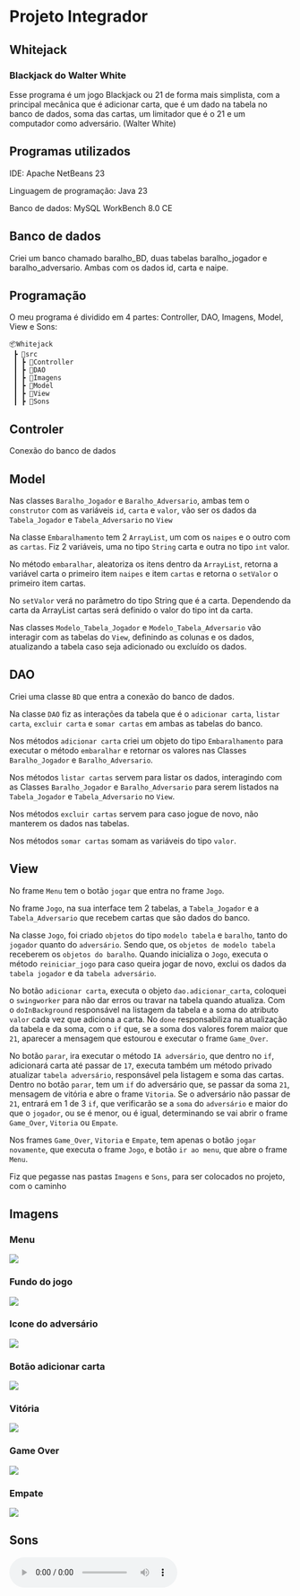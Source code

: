 # Projeto Integrador

## Whitejack

### Blackjack do Walter White

Esse programa é um jogo Blackjack ou 21 de forma mais simplista, com a principal mecânica que é adicionar carta, que é um dado na tabela no banco de dados, soma das cartas, um limitador que é o 21 e um computador como adversário. (Walter White)

## Programas utilizados

IDE: Apache NetBeans 23

Linguagem de programação: Java 23

Banco de dados: MySQL WorkBench 8.0 CE

## Banco de dados

Criei um banco chamado baralho_BD, duas tabelas baralho_jogador e baralho_adversario. Ambas com os dados id, carta e naipe.

## Programação

O meu programa é dividido em 4 partes: Controller, DAO, Imagens, Model, View e Sons:
```
📦Whitejack
 ┣ 📂src
 ┃ ┣ 📂Controller
 ┃ ┣ 📂DAO
 ┃ ┣ 📂Imagens
 ┃ ┣ 📂Model
 ┃ ┣ 📂View
 ┃ ┣ 📂Sons
```
## Controler

Conexão do banco de dados

## Model

Nas classes ```Baralho_Jogador``` e ```Baralho_Adversario```, ambas tem o ```construtor``` com as variáveis ```id```, ```carta``` e ```valor```, vão ser os dados da ```Tabela_Jogador``` e ```Tabela_Adversario``` no ```View```

Na classe ```Embaralhamento``` tem 2 ```ArrayList```, um com os ```naipes``` e o outro com as ```cartas```. Fiz 2 variáveis, uma no tipo ```String``` carta e outra no tipo ```int``` valor.

No método ```embaralhar```, aleatoriza os itens dentro da ```ArrayList```, retorna a variável carta o primeiro item ```naipes``` e item ```cartas``` e retorna o ```setValor``` o primeiro item cartas.

No ```setValor``` verá no parâmetro do tipo String que é a carta. Dependendo da carta da ArrayList cartas será definido o valor do tipo int da carta.

Nas classes ```Modelo_Tabela_Jogador``` e ```Modelo_Tabela_Adversario``` vão interagir com as tabelas do ```View```, definindo as colunas e os dados, atualizando a tabela caso seja adicionado ou excluído os dados.

## DAO

Criei uma classe ```BD``` que entra a conexão do banco de dados.

Na classe ```DAO``` fiz as interações da tabela que é o ```adicionar carta```, ```listar carta```, ```excluir carta``` e ```somar cartas``` em ambas as tabelas do banco.

Nos métodos ```adicionar carta``` criei um objeto do tipo ```Embaralhamento``` para executar o método ```embaralhar``` e retornar os valores nas Classes ```Baralho_Jogador``` e ```Baralho_Adversario```.

Nos métodos ```listar cartas``` servem para listar os dados, interagindo com as Classes ```Baralho_Jogador``` e ```Baralho_Adversario``` para serem listados na ```Tabela_Jogador``` e ```Tabela_Adversario``` no ```View```.

Nos métodos ```excluir cartas``` servem para caso jogue de novo, não manterem os dados nas tabelas.

Nos métodos ```somar cartas``` somam as variáveis do tipo ```valor```.

## View

No frame ```Menu``` tem o botão ```jogar``` que entra no frame ```Jogo```.

No frame ```Jogo```, na sua interface tem 2 tabelas, a ```Tabela_Jogador``` e a ```Tabela_Adversario``` que recebem cartas que são dados do banco. 

Na classe ```Jogo```, foi criado ```objetos``` do tipo ```modelo tabela``` e ```baralho```, tanto do ```jogador``` quanto do ```adversário```. Sendo que, os ```objetos de modelo tabela``` receberem os ```objetos do baralho```. Quando inicializa o ```Jogo```, executa o método ```reiniciar_jogo``` para caso queira jogar de novo, exclui os dados da ```tabela jogador``` e da ```tabela adversário```.

No botão ```adicionar carta```, executa o objeto ```dao.adicionar_carta```, coloquei o ```swingworker``` para não dar erros ou travar na tabela quando atualiza. Com o ```doInBackground``` responsável na listagem da tabela e a soma do atributo ```valor``` cada vez que adiciona a carta. No ```done``` responsabiliza na atualização da tabela e da soma, com o ```if``` que, se a soma dos valores forem maior que ```21```, aparecer a mensagem que estourou e executar o frame ```Game_Over```.

No botão ```parar```, ira executar o método ```IA adversário```, que dentro no ```if```, adicionará carta até passar de ```17```, executa também um método privado atualizar ```tabela adversário```, responsável pela listagem e soma das cartas. Dentro no botão ```parar```, tem um ```if``` do adversário que, se passar da soma ```21```, mensagem de vitória e abre o frame ```Vitoria```. Se o adversário não passar de ```21```, entrará em 1 de 3 ```if```, que verificarão se a ```soma``` do ```adversário``` e maior do que o ```jogador```, ou se é menor, ou é igual, determinando se vai abrir o frame ```Game_Over```, ```Vitoria``` ou ```Empate```.

Nos frames ```Game_Over```, ```Vitoria``` e ```Empate```, tem apenas o botão ```jogar novamente```, que executa o frame ```Jogo```, e botão ```ir ao menu```, que abre o frame ```Menu```.

Fiz que pegasse nas pastas ```Imagens``` e ```Sons```, para ser colocados no projeto, com o caminho

## Imagens

### Menu
![](Senac/Projeto_Integrador/NetBeans/WhiteJack/src/Imagens/Walter_White_fofo.gif)

### Fundo do jogo

![](Senac/Projeto_Integrador/NetBeans/WhiteJack/src/Imagens/Mesa.jpg)

### Icone do adversário

![](Senac/Projeto_Integrador/NetBeans/WhiteJack/src/Imagens/Walter_White_Jogo.png)

### Botão adicionar carta

![](Senac/Projeto_Integrador/NetBeans/WhiteJack/src/Imagens/Verso_de_Carta_Vermelha.png)

### Vitória

![](Senac/Projeto_Integrador/NetBeans/WhiteJack/src/Imagens/Walter_White_Vitoria.gif)

### Game Over

![](Senac/Projeto_Integrador/NetBeans/WhiteJack/src/Imagens/Walter_White_Game_Over.gif)

### Empate

![](Senac/Projeto_Integrador/NetBeans/WhiteJack/src/Imagens/Walter_White_Empate.png)

## Sons


![Heisenberg](Senac/Projeto_Integrador/NetBeans/WhiteJack/src/Sons/heisenberg.wav)
